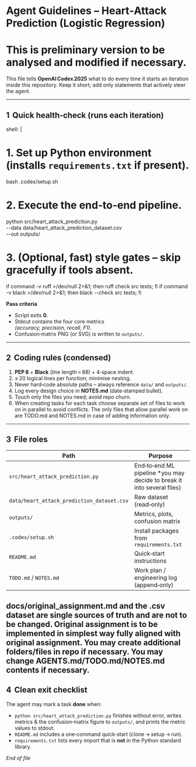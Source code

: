 # Agent Guidelines – Heart‑Attack Prediction (Logistic Regression)
# This is preliminary version to be analysed and modified if necessary.
This file tells **OpenAI Codex 2025** what to do every time it starts an
iteration inside this repository. Keep it short; add only statements
that actively steer the agent.

---

## 1  Quick health‑check (runs each iteration)

shell: |
  # 1. Set up Python environment (installs `requirements.txt` if present).
  bash .codex/setup.sh

  # 2. Execute the end‑to‑end pipeline.
  python src/heart_attack_prediction.py \
         --data data/heart_attack_prediction_dataset.csv \
         --out  outputs/

  # 3. (Optional, fast) style gates – skip gracefully if tools absent.
  if command -v ruff >/dev/null 2>&1;  then ruff check src tests;  fi
  if command -v black >/dev/null 2>&1; then black --check src tests; fi

**Pass criteria**

* Script exits **0**.
* Stdout contains the four core metrics  
  *(accuracy, precision, recall, F1)*.
* Confusion‑matrix PNG (or SVG) is written to `outputs/`.

---

## 2  Coding rules (condensed)

1. **PEP 8**   +  **Black** (line length = 88) + 4‑space indent.  
2. ≤ 20 logical lines per function; minimise nesting.  
3. Never hard‑code absolute paths – always reference `data/` and `outputs/`.  
4. Log every design choice in **NOTES.md** (date‑stamped bullet).  
5. Touch only the files you need; avoid repo churn.
6. When creating tasks for each task choose separate set of files to work on in parallel to avoid conflicts. The only files that allow parallel work on are TODO.md and NOTES.md in case of adding information only.
---

## 3  File roles

| Path                                        | Purpose                                 |
|---------------------------------------------|-----------------------------------------|
| `src/heart_attack_prediction.py`            | End‑to‑end ML pipeline *you may decide to break it into several files)                  |
| `data/heart_attack_prediction_dataset.csv`  | Raw dataset (read‑only)                 |
| `outputs/`                                  | Metrics, plots, confusion matrix        |
| `.codex/setup.sh`                           | Install packages from `requirements.txt` |
| `README.md`                                 | Quick‑start instructions                |
| `TODO.md` / `NOTES.md`                      | Work plan / engineering log (append‑only)|
docs/original_assignment.md and the .csv dataset are single sources of truth and are not to be changed.
Original assignment is to be implemented in simplest way fully aligned with original assignment.
You may create additional folders/files in repo if necessary.
You may change AGENTS.md/TODO.md/NOTES.md contents if necessary.
---

## 4  Clean exit checklist

The agent may mark a task **done** when:

* `python src/heart_attack_prediction.py` finishes without error,
  writes metrics & the confusion‑matrix figure to `outputs/`,
  and prints the metric values to stdout.
* `README.md` includes a one‑command quick‑start
  (clone → setup → run).
* `requirements.txt` lists every import that is **not** in the
  Python standard library.

*End of file*
